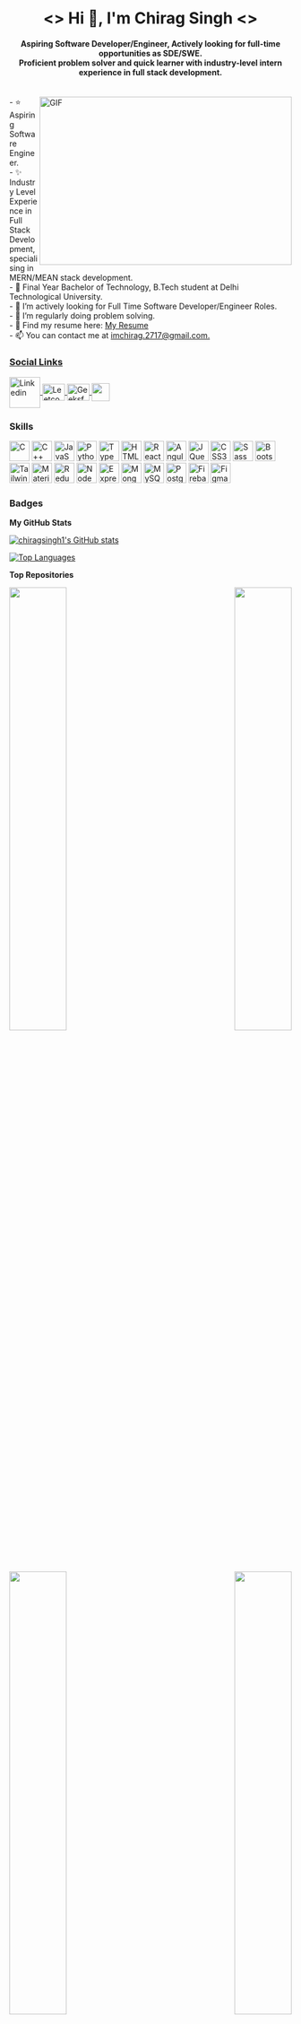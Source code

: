 <h1 align="center"><> Hi 👋, I'm Chirag Singh <></h1>
<h4 align="center">
  Aspiring Software Developer/Engineer, Actively looking for full-time opportunities as SDE/SWE. <br/>
  Proficient problem solver and quick learner with industry-level intern experience in full stack development.
</h4>
<br/><img align="right" alt="GIF" src="https://camo.githubusercontent.com/e4a569755580f96dce0e6d65bc761e0d9aef0fecae524ec73a1b0be60fc934fa/68747470733a2f2f7777772e6d79676f2e67652f75706c6f6164732f626c6f672f313538343032333739352e6a7067" width="450"
    height="300" />
- ⭐ Aspiring Software Engineer. <br>
- ✨ Industry Level Experience in Full Stack Development, specialising in MERN/MEAN stack development. <br/>
- 📄 Final Year Bachelor of Technology, B.Tech student at Delhi Technological University. <br/>
- 🔭 I’m actively looking for Full Time Software Developer/Engineer Roles.<br>
- 🌱 I’m regularly doing problem solving. <br>
- 🤝 Find my resume here: <a href="https://drive.google.com/file/d/1gSTo_IdO9LZI_ucbA2-La1ucE_IxJNTV/view?usp=sharing" target="_blank" > My Resume </a> <br>
- 📫 You can contact me at <a href="mailto:imchirag.2717@gmail.com" target="_blank">imchirag.2717@gmail.com.

<h3>Social Links </h3>
<p align="left">
        <a target = '_blank' href="https://www.linkedin.com/in/chiragsingh2717/" >
            <img alt=" Linkedin" align="center" src="https://cliply.co/wp-content/uploads/2021/02/372102050_LINKEDIN_ICON_TRANSPARENT_1080.gif" width="55" height="55" target="_blank">
        <a />
        <a href="https://leetcode.com/chiragsingh/" target="_blank">
            <img align="center" alt="Leetcode"
            src="https://raw.githubusercontent.com/rahuldkjain/github-profile-readme-generator/master/src/images/icons/Social/leet-code.svg" alt="ankitgupta9828" height="30" width="40" />
        </a>
        <a href="https://auth.geeksforgeeks.org/user/imchirag2717/profile" target="_blank">
          <img align="center" alt=" GeeksforGeeks"
            src="https://raw.githubusercontent.com/rahuldkjain/github-profile-readme-generator/master/src/images/icons/Social/geeks-for-geeks.svg" alt="ankitgupta9828" height="30" width="40" />
        </a>
        <a href="https://github.com/chiragsingh1" target="_blank">
          <img align="center" src="https://raw.githubusercontent.com/danielcranney/readme-generator/main/public/icons/socials/github.svg" width="32" height="32" />
        </a>
</p>

### Skills

<p align="left">
<a href="https://docs.microsoft.com/en-us/cpp/?view=msvc-170" target="_blank" rel="noreferrer"><img src="https://raw.githubusercontent.com/danielcranney/readme-generator/main/public/icons/skills/c-colored.svg" width="36" height="36" alt="C" /></a>
<a href="https://docs.microsoft.com/en-us/cpp/?view=msvc-170" target="_blank" rel="noreferrer"><img src="https://raw.githubusercontent.com/danielcranney/readme-generator/main/public/icons/skills/cplusplus-colored.svg" width="36" height="36" alt="C++" /></a>
<a href="https://developer.mozilla.org/en-US/docs/Web/JavaScript" target="_blank" rel="noreferrer"><img src="https://raw.githubusercontent.com/danielcranney/readme-generator/main/public/icons/skills/javascript-colored.svg" width="36" height="36" alt="JavaScript" /></a>
<a href="https://www.python.org/" target="_blank" rel="noreferrer"><img src="https://raw.githubusercontent.com/danielcranney/readme-generator/main/public/icons/skills/python-colored.svg" width="36" height="36" alt="Python" /></a>
<a href="https://www.typescriptlang.org/" target="_blank" rel="noreferrer"><img src="https://raw.githubusercontent.com/danielcranney/readme-generator/main/public/icons/skills/typescript-colored.svg" width="36" height="36" alt="TypeScript" /></a>
<a href="https://developer.mozilla.org/en-US/docs/Glossary/HTML5" target="_blank" rel="noreferrer"><img src="https://raw.githubusercontent.com/danielcranney/readme-generator/main/public/icons/skills/html5-colored.svg" width="36" height="36" alt="HTML5" /></a>
<a href="https://reactjs.org/" target="_blank" rel="noreferrer"><img src="https://raw.githubusercontent.com/danielcranney/readme-generator/main/public/icons/skills/react-colored.svg" width="36" height="36" alt="React" /></a>
<a href="https://angular.io/" target="_blank" rel="noreferrer"><img src="https://raw.githubusercontent.com/danielcranney/readme-generator/main/public/icons/skills/angularjs-colored.svg" width="36" height="36" alt="Angular" /></a>
<a href="https://jquery.com/" target="_blank" rel="noreferrer"><img src="https://raw.githubusercontent.com/danielcranney/readme-generator/main/public/icons/skills/jquery-colored.svg" width="36" height="36" alt="JQuery" /></a>
<a href="https://www.w3.org/TR/CSS/#css" target="_blank" rel="noreferrer"><img src="https://raw.githubusercontent.com/danielcranney/readme-generator/main/public/icons/skills/css3-colored.svg" width="36" height="36" alt="CSS3" /></a>
<a href="https://sass-lang.com/" target="_blank" rel="noreferrer"><img src="https://raw.githubusercontent.com/danielcranney/readme-generator/main/public/icons/skills/sass-colored.svg" width="36" height="36" alt="Sass" /></a>
<a href="https://getbootstrap.com/" target="_blank" rel="noreferrer"><img src="https://raw.githubusercontent.com/danielcranney/readme-generator/main/public/icons/skills/bootstrap-colored.svg" width="36" height="36" alt="Bootstrap" /></a>
<a href="https://tailwindcss.com/" target="_blank" rel="noreferrer"><img src="https://raw.githubusercontent.com/danielcranney/readme-generator/main/public/icons/skills/tailwindcss-colored.svg" width="36" height="36" alt="TailwindCSS" /></a>
<a href="https://mui.com/" target="_blank" rel="noreferrer"><img src="https://raw.githubusercontent.com/danielcranney/readme-generator/main/public/icons/skills/materialui-colored.svg" width="36" height="36" alt="Material UI" /></a>
<a href="https://redux.js.org/" target="_blank" rel="noreferrer"><img src="https://raw.githubusercontent.com/danielcranney/readme-generator/main/public/icons/skills/redux-colored.svg" width="36" height="36" alt="Redux" /></a>
<a href="https://nodejs.org/en/" target="_blank" rel="noreferrer"><img src="https://raw.githubusercontent.com/danielcranney/readme-generator/main/public/icons/skills/nodejs-colored.svg" width="36" height="36" alt="NodeJS" /></a>
<a href="https://expressjs.com/" target="_blank" rel="noreferrer"><img src="https://raw.githubusercontent.com/danielcranney/readme-generator/main/public/icons/skills/express-colored-dark.svg" width="36" height="36" alt="Express" /></a>
<a href="https://www.mongodb.com/" target="_blank" rel="noreferrer"><img src="https://raw.githubusercontent.com/danielcranney/readme-generator/main/public/icons/skills/mongodb-colored.svg" width="36" height="36" alt="MongoDB" /></a>
<a href="https://www.mysql.com/" target="_blank" rel="noreferrer"><img src="https://raw.githubusercontent.com/danielcranney/readme-generator/main/public/icons/skills/mysql-colored.svg" width="36" height="36" alt="MySQL" /></a>
<a href="https://www.postgresql.org/" target="_blank" rel="noreferrer"><img src="https://raw.githubusercontent.com/danielcranney/readme-generator/main/public/icons/skills/postgresql-colored.svg" width="36" height="36" alt="PostgreSQL" /></a>
<a href="https://firebase.google.com/" target="_blank" rel="noreferrer"><img src="https://raw.githubusercontent.com/danielcranney/readme-generator/main/public/icons/skills/firebase-colored.svg" width="36" height="36" alt="Firebase" /></a>
<a href="https://www.figma.com/" target="_blank" rel="noreferrer"><img src="https://raw.githubusercontent.com/danielcranney/readme-generator/main/public/icons/skills/figma-colored.svg" width="36" height="36" alt="Figma" /></a>
</p>

### Badges

<b>My GitHub Stats</b>

<a href="http://www.github.com/chiragsingh1"><img src="https://github-readme-stats.vercel.app/api?username=chiragsingh1&show_icons=true&hide=&count_private=true&title_color=0891b2&text_color=ffffff&icon_color=0891b2&bg_color=1c1917&hide_border=true&show_icons=true" alt="chiragsingh1's GitHub stats" /></a>

<a href="https://github.com/chiragsingh1" align="left"><img src="https://github-readme-stats.vercel.app/api/top-langs/?username=chiragsingh1&langs_count=10&title_color=0891b2&text_color=ffffff&icon_color=0891b2&bg_color=1c1917&hide_border=true&locale=en&custom_title=Top%20%Languages" alt="Top Languages" /></a>

<b>Top Repositories</b>

<div width="100%" align="center"><a href="https://github.com/chiragsingh1/Chatly-MERN" align="left"><img align="left" width="45%" src="https://github-readme-stats.vercel.app/api/pin/?username=chiragsingh1&repo=Chatly-MERN&title_color=0891b2&text_color=ffffff&icon_color=0891b2&bg_color=1c1917&hide_border=true&locale=en" /></a><a href="https://github.com/chiragsingh1/Investors-Assemble" align="right"><img align="right" width="45%" src="https://github-readme-stats.vercel.app/api/pin/?username=chiragsingh1&repo=Investors-Assemble&title_color=0891b2&text_color=ffffff&icon_color=0891b2&bg_color=1c1917&hide_border=true&locale=en" /></a></div><br /><br /><br /><br /><br /><br /><br />

<br /><br /><br /><br /><br />

<div width="100%" align="center"><a href="https://github.com/chiragsingh1/netflix-clone" align="left"><img align="left" width="45%" src="https://github-readme-stats.vercel.app/api/pin/?username=chiragsingh1&repo=netflix-clone&title_color=0891b2&text_color=ffffff&icon_color=0891b2&bg_color=1c1917&hide_border=true&locale=en" /></a><a href="https://github.com/chiragsingh1/movie-mafia" align="right"><img align="right" width="45%" src="https://github-readme-stats.vercel.app/api/pin/?username=chiragsingh1&repo=movie-mafia&title_color=0891b2&text_color=ffffff&icon_color=0891b2&bg_color=1c1917&hide_border=true&locale=en" /></a></div>
